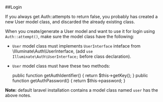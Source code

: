 ##Login

If you always get Auth::attempts to return false, you probably has created a new User model class, and discarded the already existing class.

When you create/generate a User model and want to use it for login using `Auth::attempt()`, make sure the model class have the following:

* `User` model class must implements `UserInterface` inteface from \Illuminate\Auth\UserInterface, (add `use Illuminate\Auth\UserInterface;` before class declaration).
* `User` model class must have these two methods:

    public function getAuthIdentifier() {
        return $this->getKey();
    }
    public function getAuthPassword() {
        return $this->password;
    }


**Note:** default laravel installation contains a model class named `user` has the above notes.
